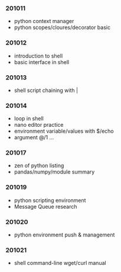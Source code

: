 ### 201011

- python context manager
- python scopes/cloures/decorator basic

### 201012

- introduction to shell
- basic interface in shell

### 201013

- shell script chaining with |

### 201014

- loop in shell
- nano editor practice
- environment variable/values with $/echo
- argument $@/$1 ...

### 201017

- zen of python listing
- pandas/numpy/module summary

### 201019

- python scripting environment
- Message Queue research

### 201020

- python environment push & management

### 201021

- shell command-line wget/curl manual
